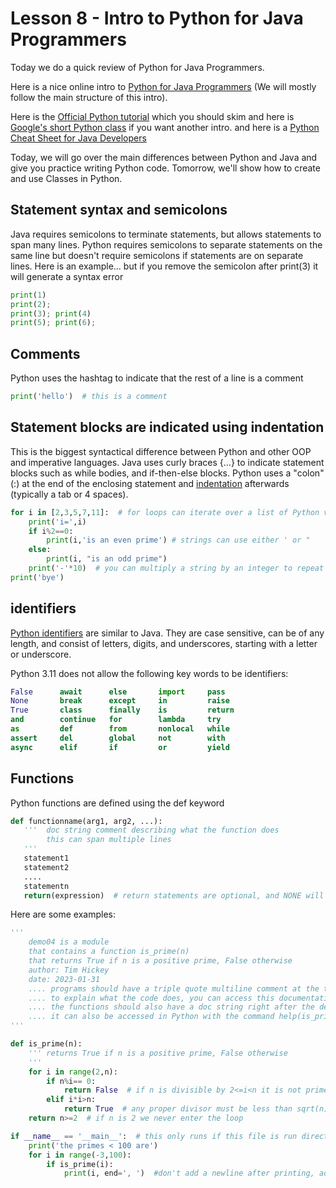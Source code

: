 # Lesson 8 - Intro to Python for Java Programmers

Today we do a quick review of Python for Java Programmers.

Here is a nice online intro to [Python for Java Programmers](http://python4java.necaise.org/Main/TableOfContents)
(We will mostly follow the main structure of this intro).

Here is the [Official Python tutorial](https://docs.python.org/3/tutorial/) which you should skim
and here is [Google's short Python class](https://developers.google.com/edu/python) if you want another intro.
and here is a [Python Cheat Sheet for Java Developers](https://github.com/akashp1712/awesome-python-cheatsheets#1-python-for-java-developers-1)

Today, we will go over the main differences between Python and Java and give you practice writing Python code.
Tomorrow, we'll show how to create and use Classes in Python.

## Statement syntax and semicolons
Java requires semicolons to terminate statements, but allows statements to span many lines.
Python requires semicolons to separate statements on the same line 
but doesn't require semicolons if statements are on separate lines.
Here is an example... but if you remove the semicolon after print(3) it will generate a syntax error
``` python
print(1) 
print(2); 
print(3); print(4)
print(5); print(6);
```

## Comments
Python uses the hashtag to indicate that the rest of a line is a comment
``` python
print('hello')  # this is a comment
```

## Statement blocks are indicated using indentation
This is the biggest syntactical difference between Python and other OOP and imperative languages.
Java uses curly braces {...} to indicate statement blocks such as while bodies, and if-then-else blocks.
Python uses a "colon" (:) at the end of the enclosing statement 
and [indentation](https://docs.python.org/3/reference/lexical_analysis.html#indentation) afterwards (typically a tab or 4 spaces).
``` python
for i in [2,3,5,7,11]:  # for loops can iterate over a list of Python values
    print('i=',i)
    if i%2==0:
        print(i,'is an even prime') # strings can use either ' or "
    else:
        print(i, "is an odd prime") 
    print('-'*10)  # you can multiply a string by an integer to repeat it
print('bye')
```

## identifiers
[Python identifiers](https://docs.python.org/3/reference/lexical_analysis.html#keywords) are similar to Java. They are case sensitive, can be of any length, and
consist of letters, digits, and underscores, starting with a letter or underscore.

Python 3.11 does not allow the following key words to be identifiers:
``` python
False      await      else       import     pass
None       break      except     in         raise
True       class      finally    is         return
and        continue   for        lambda     try
as         def        from       nonlocal   while
assert     del        global     not        with
async      elif       if         or         yield
```

## Functions
Python functions are defined using the def keyword 
``` python
def functionname(arg1, arg2, ...):
   '''  doc string comment describing what the function does
        this can span multiple lines
   '''
   statement1
   statement2
   ....
   statementn
   return(expression)  # return statements are optional, and NONE will be return if no return is given
```
Here are some examples:
``` python
'''
    demo04 is a module 
    that contains a function is_prime(n) 
    that returns True if n is a positive prime, False otherwise
    author: Tim Hickey
    date: 2023-01-31
    .... programs should have a triple quote multiline comment at the top
    .... to explain what the code does, you can access this documentation with the help function
    .... the functions should also have a doc string right after the definition line,
    .... it can also be accessed in Python with the command help(is_prime)
'''

def is_prime(n):
    ''' returns True if n is a positive prime, False otherwise 
    '''
    for i in range(2,n):
        if n%i== 0:
            return False  # if n is divisible by 2<=i<n it is not prime
        elif i*i>n:
            return True  # any proper divisor must be less than sqrt(n)
    return n>=2  # if n is 2 we never enter the loop

if __name__ == '__main__':  # this only runs if this file is run directly, not if imported as a module
    print('the primes < 100 are')
    for i in range(-3,100):
        if is_prime(i):
            print(i, end=', ')  #don't add a newline after printing, add a comma space instead
```

